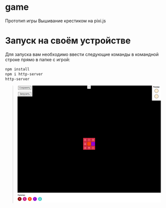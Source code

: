 # game
Прототип игры Вышивание крестиком на pixi.js

# Запуск на своём устройстве
Для запуска вам необходимо ввести следующие команды в командной строке прямо в папке с игрой:
```
npm install
npm i http-server
http-server
```
> ![Screen 1](screen/welcome.png)

